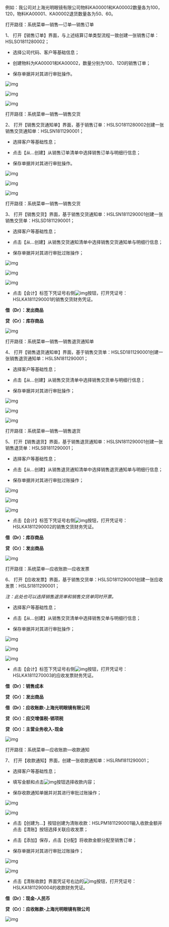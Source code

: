 例如：我公司对上海光明眼镜有限公司物料KA00001和KA00002数量各为100，120，物料KA00001、KA00002退货数量各为50、60。

打开路径：系统菜单—销售—订单—销售订单

1、 打开【销售订单】界面，与上述结算订单类型流程一致创建一张销售订单：HSLSO1811280002；

- 选择公司代码、客户等基础信息；

- 创建物料为KA00001和KA00002，数量分别为100、120的销售订单；

- 保存单据并对其进行审批操作。

![img](images/yw2.4.1.png) 

![img](images/yw2.4.2.png) 

![img](images/yw2.4.3.png) 

打开路径：系统菜单—销售—销售交货

2、 打开【销售交货通知单】界面，基于销售订单：HSLSO1811280002创建一张销售交货通知单：HSLSN1811290001；

- 选择客户等基础性息；

- 点击【从…创建】从销售订单清单中选择销售订单与明细行信息；

- 保存单据并对其进行审批操作。

![img](images/yw2.4.4.png) 

![img](images/yw2.4.5.png) 

![img](images/yw2.4.6.png) 

打开路径：系统菜单—销售—销售交货

3、 打开【销售交货】界面，基于销售交货通知单：HSLSN1811290001创建一张销售交货单：HSLSD1811290001；

- 选择客户等基础性息；

- 点击【从…创建】从销售交货通知清单中选择销售交货通知单与明细行信息；

- 保存单据并对其进行审批过账操作；

![img](images/yw2.4.7.png) 

![img](images/yw2.4.8.png) 

![img](images/yw2.4.9.png) 

- 点击【会计】标签下凭证号右侧![img](images/yw2.4.10.png)按钮，打开凭证号：HSLKA1811290001的销售交货财务凭证。

**借（Dr）：发出商品**

**贷（Cr）：库存商品**

![img](images/yw2.4.11.png) 

打开路径：系统菜单—销售—销售退货通知单

4、 打开【销售退货通知单】界面，基于销售交货单：HSLSD1811290001创建一张销售退货通知单：HSLSN1811290001；

- 选择客户等基础性息；

- 点击【从…创建】从销售交货清单中选择销售交货单与明细行信息；

- 保存单据并对其进行审批操作；

![img](images/yw2.4.12.png) 

![img](images/yw2.4.13.png) 

![img](images/yw2.4.14.png) 

打开路径：系统菜单—销售—销售退货

5、 打开【销售退货】界面，基于销售退货通知单：HSLSN1811290001创建一张销售退货单：HSLSB1811290001；

- 选择客户等基础性息；

- 点击【从…创建】从销售退货通知清单中选择销售退货通知单与明细行信息；

- 保存单据并对其进行审批过账操作；

![img](images/yw2.4.15.png) 

![img](images/yw2.4.16.png) 

![img](images/yw2.4.17.png) 

- 点击【会计】标签下凭证号右侧![img](images/yw2.4.18.png)按钮，打开凭证号：HSLKA1811290002的销售交货财务凭证。

**借（Dr）：库存商品**

**贷（Cr）：发出商品**

![img](images/yw2.4.19.png) 

打开路径：系统菜单—应收账款—应收发票

6、 打开【应收发票】界面，基于销售交货单：HSLSD1811290001创建一张应收发票：HSLSI1811290001；

*注：此处也可以选择销售退货单和销售交货单同时开票。*

- 选择客户等基础性息；

- 点击【从…创建】从销售交货清单中选择销售交单与明细行信息；

- 保存单据并对其进行审批操作；

![img](images/yw2.4.20.png) 

![img](images/yw2.4.21.png) 

![img](images/yw2.4.22.png) 

- 点击【会计】标签下凭证号右侧![img](images/yw2.4.23.png)按钮，打开凭证号：HSLKA1811270003的应收发票财务凭证。

**借（Dr）：销售成本** 

**贷（Cr）：发出商品**

**借（Dr）：应收账款-上海光明眼镜有限公司**

**贷（Cr）：应交增值税-销项税**

**贷（Cr）：主营业务收入-现金**

![img](images/yw2.4.24.png) 

打开路径：系统菜单—应收账款—收款通知

7、 打开【收款通知】界面，创建一张收款通知单：HSLRM1811290001；

- 选择客户等基础性息；

- 填写金额和点击![img](images/yw2.4.25.png)按钮选择收款内容；

- 保存收款通知单据并对其进行审批过账操作；

![img](images/yw2.4.26.png) 

![img](images/yw2.4.27.png) 

- 点击【创建为…】按钮创建为清账收款：HSLPM1811290001输入收款金额并点击【清账】按钮选择关联应收发票；

- 点击【添加】保存，点击【分配】将收款金额分配至销售订单；

- 保存单据并对其进行审批过账操作；

![img](images/yw2.4.28.png) 

![img](images/yw2.4.29.png) 

- 点击【清账收款】界面凭证号右边的![img](images/yw2.4.30.png)按钮，打开凭证号：HSLKA1811290004的收款财务凭证。

**借（Dr）：现金-人民币**

**贷（Cr）：应收账款-上海光明眼镜有限公司**

![img](images/yw2.4.31.png)